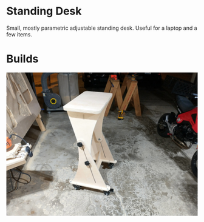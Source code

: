 # Standing Desk

Small, mostly parametric adjustable standing desk.  Useful for a laptop and a few items. 

# Builds

![](https://raw.githubusercontent.com/AaronVerDow/Standing_Desk/master/mainpicture.jpg)
